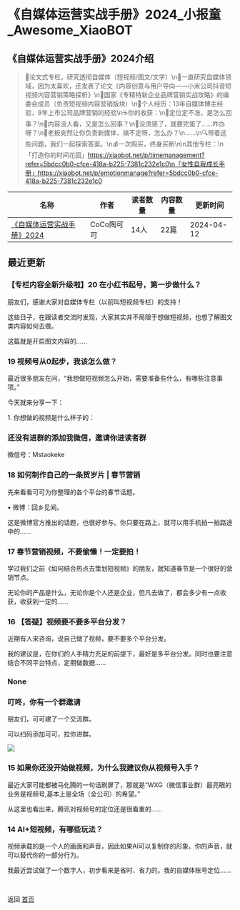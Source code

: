 # 《自媒体运营实战手册》2024_小报童_Awesome_XiaoBOT

## 《自媒体运营实战手册》2024介绍
> 🤫论文式专栏，研究透彻自媒体（短视频/图文/文字）\n📖一直研究自媒体领域，因为太喜欢，还发表了论文《内容创意与用户导向——小米公司抖音短视频内容营销策略探析》\n💎国家《专精特新企业品牌营销实战攻略》的编委会成员（负责短视频内容营销版块）\n🚗个人经历：13年自媒体博主经验，9年上市公司品牌营销的经验\n☕你的收获：\n🎈定位定不准，是怎么回事？\n🎈内容没人看，又是怎么回事？\n🎈没灵感了，就要完蛋了……咋办呀？\n🎈老板突然让你负责新媒体，搞不定呀，怎么办？\n……\n🔍带着这些问题，我们一起探索答案。\n💰一次购买，终身买断\n\n其他专栏：\n「打造你的时间花园」https://xiaobot.net/p/timemanagement?refer=5bdcc0b0-cfce-418a-b225-7381c232e1c0\n「女性自我成长手册」https://xiaobot.net/p/emotionmanage?refer=5bdcc0b0-cfce-418a-b225-7381c232e1c0  
  


|名称|作者|读者数量|内容数量|更新时间|
|---|---|---|---|---|
|[《自媒体运营实战手册》2024](https://xiaobot.net/p/shortvideo?refer=0b133df9-27dc-423b-8101-639049001c13)|CoCo陶可可|14人|22篇|2024-04-12|

## 最近更新
### 【专栏内容全新升级啦】20 在小红书起号，第一步做什么？

朋友们，感谢大家对自媒体专栏（以前叫短视频专栏）的支持！

这些日子，在跟读者交流时发现，大家其实并不局限于想做短视频，也想了解图文类内容如何去做。

这篇就是开启图文内容的......

### 19 视频号从0起步，我该怎么做？

最近很多朋友在问，“我想做短视频怎么开始，需要准备些什么，有哪些注意事项。”

今天就来分享一下：

1\. 你想做的视频是什么样子的：

### 还没有进群的添加我微信，邀请你进读者群

微信号：Mstaokeke

### 18 如何制作自己的一条贺岁片 | 春节营销

先来看看可可为你整理的各个平台的春节话题。

▪ 微博：回乡见闻。

这是微博官方推出的话题，也很好参与。你只要在路上，就可以用手机拍一拍路途中的......

### 17 春节营销视频，不要偷懒！一定要拍！

学过我们之前《如何结合热点去策划短视频》的朋友，就知道春节是一个很好的营销节点。

无论你的产品是什么，无论你是个人还是企业，但凡去做了，都会多少有一点收获，收获到一定的......

### 16 【答疑】视频要不要多平台分发？

近期有人来咨询，说自己做了视频，要不要多个平台分发。

我的建议是，在你们的人手精力充足的前提下，最好是多平台分发。同时也要注意结合不同平台特点，定期做数据......

### None

### 叮咚，你有一个群邀请

朋友们，可可建了一个交流群。

可以扫码添加可可，拉你进群。

![](https://static.xiaobot.net/file/2023-01-04/48766/87e3539830627466ffc73259d2a06bc1.jpeg)

### 15 如果你还没开始做视频，为什么我建议你从视频号入手？

最近大家可能都被马化腾的一句话刷屏了，那就是“WXG（微信事业群）最亮眼的业务是视频号,基本上是全场（全公司）的希望。”

从这里也看出来，腾讯对视频号的定位还是很看重的......

### 14 AI+短视频，有哪些玩法？

视频承载的是一个人的画面和声音，因此如果AI可以复制你的形象、你的声音，就可以替代你的一部分行为。

我最近尝试做了一个数字人，初步看来是省时、省力的。我的自媒体账号定位......


<a href="https://github.com/Reno9527/awesome-xiaobot" style="color: white; text-decoration: none;">awesome-xiaobot</a>

返回 [首页](../README.md)
